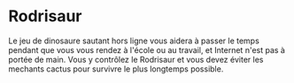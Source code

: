 # Rodrisaur
Le jeu de dinosaure sautant hors ligne vous aidera à passer le temps pendant que vous vous rendez à l'école ou au travail, et Internet n'est pas à portée de main.
Vous y contrôlez le Rodrisaur et vous devez éviter les mechants cactus  pour survivre le plus longtemps possible.

